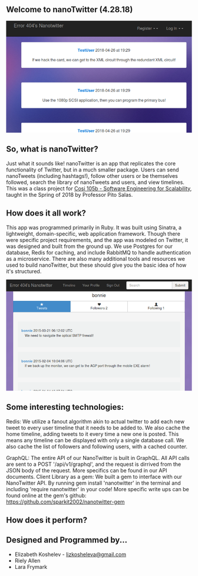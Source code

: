 ## Welcome to nanoTwitter (4.28.18)
![Home Page](home.png)

## So, what is nanoTwitter?
Just what it sounds like! nanoTwitter is an app that replicates the core functionality of Twitter, but in a much smaller package. Users can send nanoTweets (including hashtags!), follow other users or be themselves followed, search the library of nanoTweets and users, and view timelines. This was a class project for [Cosi 105b - Software Engineering for Scalability](cosi105b.s3-website-us-west-2.amazonaws.com/), taught in the Spring of 2018 by Professor Pito Salas.

## How does it all work?
This app was programmed primarily in Ruby. It was built using Sinatra, a lightweight, domain-specific, web application framework. Though there were specific project requirements, and the app was modeled on Twitter, it was designed and built from the ground up. We use Postgres for our database, Redis for caching, and include RabbitMQ to handle authentication as a microservice. There are also many additional tools and resources we used to build nanoTwitter, but these should give you the basic idea of how it's structured.

![Profile Page](profile.png)

## Some interesting technologies:
Redis: We utilize a fanout algorithm akin to actual twitter to add each new tweet to every user timeline that it needs to be added to.  We also cache the home timeline, adding tweets to it every time a new one is posted.  This means any timeline can be displayed with only a single database call.  We also cache the list of followers and following users, with a cached counter.

GraphQL:  The entire API of our NanoTwitter is built in GraphQL.  All API calls are sent to a POST '/api/v1/graphql', and the request is dirrived from the JSON body of the request.  More specifics can be found in our API documents.
Client Library as a gem:  We built a gem to interface with our NanoTwitter API.  By running gem install 'nanotwitter' in the terminal and including 'require nanotwitter' in your code!  More specific write ups can be found online at the gem's github: https://github.com/sparkit2002/nanotwitter-gem
## How does it perform?


## Designed and Programmed by...
- Elizabeth Koshelev - lizkosheleva@gmail.com
- Riely Allen
- Lara Frymark
